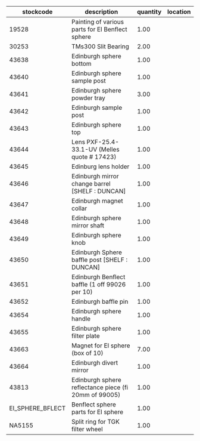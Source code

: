 |stockcode|description|quantity|location|
|---------|-----------|--------|--------|
|19528|Painting of various parts for EI Benflect sphere|1.00||
|30253|TMs300 Slit Bearing|2.00||
|43638|Edinburgh sphere bottom|1.00||
|43640|Edinburgh sphere sample post|1.00||
|43641|Edinburgh sphere powder tray|3.00||
|43642|Edinburgh sample post|1.00||
|43643|Edinburgh sphere top|1.00||
|43644|Lens PXF-25.4-33.1-UV (Melles quote # 17423)|1.00||
|43645|Edinburg lens holder|1.00||
|43646|Edinburgh mirror change barrel [SHELF : DUNCAN]|1.00||
|43647|Edinburgh magnet collar|1.00||
|43648|Edinburgh sphere mirror shaft|1.00||
|43649|Edinburgh sphere knob|1.00||
|43650|Edinburgh Sphere baffle post [SHELF : DUNCAN]|1.00||
|43651|Edinburgh Benflect baffle (1 off  99026 per 10)|1.00||
|43652|Edinburgh baffle pin|1.00||
|43654|Edinburgh sphere handle|1.00||
|43655|Edinburgh sphere filter plate|1.00||
|43663|Magnet for EI sphere (box of 10)|7.00||
|43664|Edinburgh divert mirror|1.00||
|43813|Edinburgh sphere reflectance piece (fi 20mm of 99005)|1.00||
|EI_SPHERE_BFLECT|Benflect sphere parts for EI sphere|1.00||
|NA5155|Split ring for TGK filter wheel|1.00||
